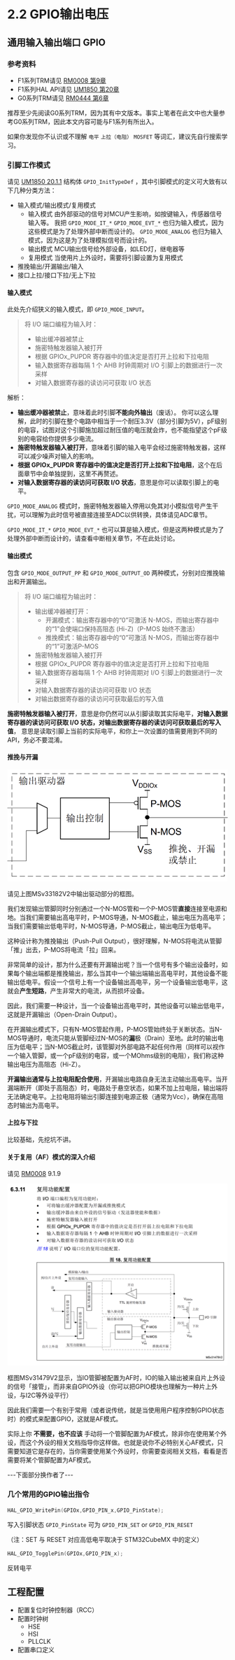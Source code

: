 # 2.2 GPIO输出电压

## 通用输入输出端口 GPIO

### 参考资料

* F1系列TRM请见 [RM0008 第9章](https://www.st.com/resource/en/reference_manual/rm0008-stm32f101xx-stm32f102xx-stm32f103xx-stm32f105xx-and-stm32f107xx-advanced-armbased-32bit-mcus-stmicroelectronics.pdf#page=159)
* F1系列HAL API请见 [UM1850 第20章](https://www.st.com/resource/en/user_manual/um1850-description-of-stm32f1-hal-and-lowlayer-drivers-stmicroelectronics.pdf#page=225)
* G0系列TRM请见 [RM0444 第6章](https://www.st.com/resource/zh/reference_manual/dm00371828-stm32g0x1-advanced-armbased-32bit-mcus-stmicroelectronics.pdf#page=188)

推荐至少先阅读G0系列TRM，因为其有中文版本。事实上笔者在此文中也大量参考G0系列TRM，因此本文内容可能与F1系列有所出入。

如果你发现你不认识或不理解 `电平` `上拉（电阻）` `MOSFET` 等词汇，建议先自行搜索学习。

### 引脚工作模式

请见 [UM1850 20.1.1](https://www.st.com/resource/en/user_manual/um1850-description-of-stm32f1-hal-and-lowlayer-drivers-stmicroelectronics.pdf#page=225) 结构体 `GPIO_InitTypeDef` ，其中引脚模式的定义可大致有以下几种分类方法：

- 输入模式/输出模式/复用模式
  - 输入模式
    由外部驱动的信号对MCU产生影响，如按键输入，传感器信号输入等。
    我把 `GPIO_MODE_IT_*` `GPIO_MODE_EVT_*` 也归为输入模式，因为这些模式是为了处理外部中断而设计的。
    `GPIO_MODE_ANALOG` 也归为输入模式，因为这是为了处理模拟信号而设计的。
  - 输出模式
    MCU输出信号给外部设备，如LED灯，继电器等
  - 复用模式
    当使用片上外设时，需要将引脚设置为复用模式
- 推挽输出/开漏输出/输入
- 接口上拉/接口下拉/无上下拉

#### 输入模式

此处先介绍狭义的输入模式，即 `GPIO_MODE_INPUT`。

> 将 I/O 端口编程为输入时：
> * 输出缓冲器被禁止
> * 施密特触发器输入被打开
> * 根据 GPIOx_PUPDR 寄存器中的值决定是否打开上拉和下拉电阻
> * 输入数据寄存器每隔 1 个 AHB 时钟周期对 I/O 引脚上的数据进行一次采样
> * 对输入数据寄存器的读访问可获取 I/O 状态

解析：
- **输出缓冲器被禁止**，意味着此时引脚**不能向外输出**（废话）。
  你可以这么理解，此时的引脚在整个电路中相当于一个耐压3.3V（部分引脚为5V），pF级别的电容，试图对这个引脚施加超过耐压值的电压就会炸，也不能指望这个pF级别的电容给你提供多少电流。
- **施密特触发器输入被打开**，意味着引脚的输入电平会经过施密特触发器，这样可以减少噪声对输入的影响。
- **根据 GPIOx_PUPDR 寄存器中的值决定是否打开上拉和下拉电阻**，这个在后面章节中会单独提到，这里不再赘述。
- **对输入数据寄存器的读访问可获取 I/O 状态**，意思是你可以读取引脚上的电平。

`GPIO_MODE_ANALOG` 模式时，施密特触发器输入停用以免其对小模拟信号产生干扰，可以理解为此时信号被直接连接至ADC以供转换，具体请见ADC章节。

`GPIO_MODE_IT_*` `GPIO_MODE_EVT_*` 也可以算是输入模式，但是这两种模式是为了处理外部中断而设计的，请查看中断相关章节，不在此处讨论。

#### 输出模式

包含 `GPIO_MODE_OUTPUT_PP` 和 `GPIO_MODE_OUTPUT_OD` 两种模式，分别对应推挽输出和开漏输出。

> 将 I/O 端口编程为输出时：
> * 输出缓冲器被打开：
>   * 开漏模式：输出寄存器中的“0”可激活 N-MOS，而输出寄存器中的“1”会使端口保持高阻态 (Hi-Z)（P-MOS 始终不激活）
>   * 推挽模式：输出寄存器中的“0”可激活 N-MOS，而输出寄存器中的“1”可激活P-MOS
> * 施密特触发器输入被打开
> * 根据 GPIOx_PUPDR 寄存器中的值决定是否打开上拉和下拉电阻
> * 输入数据寄存器每隔 1 个 AHB 时钟周期对 I/O 引脚上的数据进行一次采样
> * 对输入数据寄存器的读访问可获取 I/O 状态
> * 对输出数据寄存器的读访问可获取最后的写入值

**施密特触发器输入被打开**，意思是你仍然可以从引脚读取其实际电平，**对输入数据寄存器的读访问可获取 I/O 状态，对输出数据寄存器的读访问可获取最后的写入值**， 意思是读取引脚上当前的实际电平，和你上一次设置的值需要用到不同的API，务必不要混淆。

#### 推挽与开漏

![](./images/GPIO_PP_OD.png)

请见上图MSv33182V2中输出驱动部分的框图。

我们发现输出管脚同时分别通过一个N-MOS管和一个P-MOS管**直接**连接至电源和地。当我们需要输出高电平时，P-MOS导通，N-MOS截止，输出电压为高电平；当我们需要输出低电平时，N-MOS导通，P-MOS截止，输出电压为低电平。

这种设计称为推挽输出（Push-Pull Output），很好理解，N-MOS将电流从管脚「推」出去，P-MOS将电流「拉」回来。

非常简单的设计，那为什么还要有开漏输出呢？当一个信号有多个输出设备时，如果每个输出端都是推挽输出，那么当其中一个输出端输出高电平时，其他设备不能输出低电平。假设一个信号上有一个设备输出高电平，另一个设备输出低电平，这就会**产生短路**，产生非常大的电流，从而损坏设备。

因此，我们需要一种设计，当一个设备输出高电平时，其他设备可以输出低电平，这就是开漏输出（Open-Drain Output）。

在开漏输出模式下，只有N-MOS管起作用，P-MOS管始终处于关断状态。当N-MOS导通时，电流只能从管脚经过N-MOS的**漏**极（Drain）至地。此时的输出电压为低电平；当N-MOS截止时，该管脚对外部电路不起任何作用（同样可以视作一个输入管脚，或一个pF级别的电容，或一个MOhms级别的电阻），我们称这种输出电压为高阻态（Hi-Z）。

**开漏输出通常与上拉电阻配合使用**，开漏输出电路自身无法主动输出高电平。当开漏端断开（即处于高阻态）时，电路处于悬空状态，如果不加上拉电阻，输出端将无法确定电平。上拉电阻将输出引脚连接到电源正极（通常为Vcc），确保在高阻态时输出为高电平。

#### 上拉与下拉

比较基础，先挖坑不讲。

#### 关于复用（AF）模式的深入介绍

请见 [RM0008](https://www.st.com/resource/en/reference_manual/rm0008-stm32f101xx-stm32f102xx-stm32f103xx-stm32f105xx-and-stm32f107xx-advanced-armbased-32bit-mcus-stmicroelectronics.pdf) 9.1.9

![](./images/GPIO_RM0444_6.3.11.png)

框图MSv31479V2显示，当IO管脚被配置为AF时，IO的输入输出被来自片上外设的信号「接管」，而非来自GPIO外设（你可以把GPIO模块也理解为一种片上外设，与I2C等外设平行）

因此我们需要一个有别于常用（或者说传统，就是当使用用户程序控制GPIO状态时）的模式来配置GPIO，这就是AF模式。

实际上你 **不需要，也不应该** 手动将一个管脚配置为AF模式，除非你在使用某个外设，而这个外设的相关文档指导你这样做。也就是说你不必特别关心AF模式，只需要知道它是存在的，当你需要使用某个外设时，你需要查阅相关文档，看看是否需要将某个管脚配置为AF模式。

---下面部分换作者了---

### 几个常用的GPIO输出指令 

```c
HAL_GPIO_WritePin(GPIOx,GPIO_PIN_x,GPIO_PinState);
```

写入引脚状态 `GPIO_PinState` 可为 `GPIO_PIN_SET` or `GPIO_PIN_RESET`

（注：SET 与 RESET 对应高低电平取决于 STM32CubeMX 中的定义）

```c
HAL_GPIO_TogglePin(GPIOx,GPIO_PIN_x);
```

反转电平

## 工程配置

- 配置复位时钟控制器（RCC）
- 配置时钟树
  - HSE
  - HSI
  - PLLCLK
- 配置串口定义